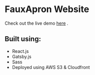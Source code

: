 # FauxApron Website

Check out the live demo [here](http://goapron.s3-website-us-west-1.amazonaws.com/) .

## Built using:

- React.js
- Gatsby.js
- Sass
- Deployed using AWS S3 & Cloudfront
